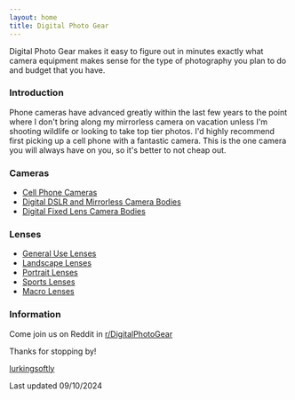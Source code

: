 ```yaml
---
layout: home
title: Digital Photo Gear
---
```


Digital Photo Gear makes it easy to figure out in minutes exactly what camera equipment makes sense for the type of photography you plan to do and budget that you have.

### Introduction

Phone cameras have advanced greatly within the last few years to the point where I don't bring along my mirrorless camera on vacation unless I'm shooting wildlife or looking to take top tier photos. I'd highly recommend first picking up a cell phone with a fantastic camera. This is the one camera you will always have on you, so it's better to not cheap out.


### Cameras
- [Cell Phone Cameras](phone-cameras)
- [Digital DSLR and Mirrorless Camera Bodies](camera-bodies)
- [Digital Fixed Lens Camera Bodies](camera-bodies)

### Lenses
- [General Use Lenses](general-use-lenses)
- [Landscape Lenses](landscape-lenses)
- [Portrait Lenses](portrait-lenses)
- [Sports Lenses](sports-lenses)
- [Macro Lenses](macro-lenses)

### Information

Come join us on Reddit in [r/DigitalPhotoGear](https://www.reddit.com/r/DigitalPhotoGear/)

Thanks for stopping by!

[lurkingsoftly](https://www.reddit.com/user/lurkingsoftly)

Last updated 09/10/2024
